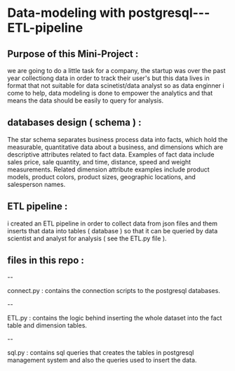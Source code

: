 # Data-modeling with postgresql---ETL-pipeline
## Purpose of this Mini-Project :
we are going to do a little task for a company, the startup was over the past year collectiong data in order to track their user's but this data lives in format that not suitable for data scinetist/data analyst so as  data enginner i come to help, data modeling is done to empower the analytics and that means the data should be easily to 
query for analysis.
## databases design ( schema ) :
The star schema separates business process data into facts, which hold the measurable, quantitative data about a business, and dimensions which are descriptive attributes related to fact data. Examples of fact data include sales price, sale quantity, and time, distance, speed and weight measurements. Related dimension attribute examples include product models, product colors, product sizes, geographic locations, and salesperson names.
## ETL pipeline : 
i created an ETL pipeline in order to collect data from json files and them inserts that data into tables ( database )  so that it can be queried by data scientist and analyst for analysis ( see the ETL.py file ).
## files in this repo : 
-- <p> connect.py : contains the connection scripts to the postgresql databases. </p>
-- <p>ETL.py : contains the logic behind inserting the whole dataset into the fact table and dimension tables.</p>
-- <p>sql.py : contains sql queries that creates the tables in postgresql management system and also the queries used to insert the data.</p>
